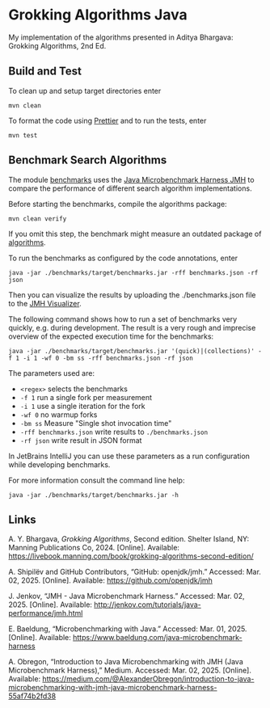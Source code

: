 # Grokking Algorithms Java

My implementation of the algorithms presented in Aditya Bhargava: Grokking Algorithms, 2nd Ed.

## Build and Test

To clean up and setup target directories enter

```shell
mvn clean
```

To format the code using [Prettier](https://github.com/jhipster/prettier-java) and to run the tests, enter

```shell
mvn test
```

## Benchmark Search Algorithms

The module [benchmarks](./benchmarks) uses the [Java Microbenchmark Harness JMH](https://github.com/openjdk/jmh) to compare the performance of different search algorithm implementations.

Before starting the benchmarks, compile the algorithms package:

```shell
mvn clean verify
```

If you omit this step, the benchmark might measure an outdated package of [algorithms](./algorithms).

To run the benchmarks as configured by the code annotations, enter

```shell
java -jar ./benchmarks/target/benchmarks.jar -rff benchmarks.json -rf json
```

Then you can visualize the results by uploading the ./benchmarks.json file to the [JMH Visualizer](https://jmh.morethan.io/).

The following command shows how to run a set of benchmarks very quickly, e.g. during development. The result is a very rough and imprecise overview of the expected execution time for the benchmarks:

```shell
java -jar ./benchmarks/target/benchmarks.jar '(quick)|(collections)' -f 1 -i 1 -wf 0 -bm ss -rff benchmarks.json -rf json
```

The parameters used are:

- `<regex>` selects the benchmarks
- `-f 1` run a single fork per measurement
- `-i 1` use a single iteration for the fork
- `-wf 0` no warmup forks
- `-bm ss` Measure "Single shot invocation time"
- `-rff benchmarks.json` write results to `./benchmarks.json`
- `-rf json` write result in JSON format

In JetBrains IntelliJ you can use these parameters as a run configuration while developing benchmarks.

For more information consult the command line help:

```shell
java -jar ./benchmarks/target/benchmarks.jar -h
```

## Links

A. Y. Bhargava, _Grokking Algorithms_, Second edition. Shelter Island, NY: Manning Publications Co, 2024. [Online]. Available: https://livebook.manning.com/book/grokking-algorithms-second-edition/

A. Shipilëv and GitHub Contributors, “GitHub: openjdk/jmh.” Accessed: Mar. 02, 2025. [Online]. Available: https://github.com/openjdk/jmh

J. Jenkov, “JMH - Java Microbenchmark Harness.” Accessed: Mar. 02, 2025. [Online]. Available: http://jenkov.com/tutorials/java-performance/jmh.html

E. Baeldung, “Microbenchmarking with Java.” Accessed: Mar. 01, 2025. [Online]. Available: https://www.baeldung.com/java-microbenchmark-harness

A. Obregon, “Introduction to Java Microbenchmarking with JMH (Java Microbenchmark Harness),” Medium. Accessed: Mar. 02, 2025. [Online]. Available: https://medium.com/@AlexanderObregon/introduction-to-java-microbenchmarking-with-jmh-java-microbenchmark-harness-55af74b2fd38
